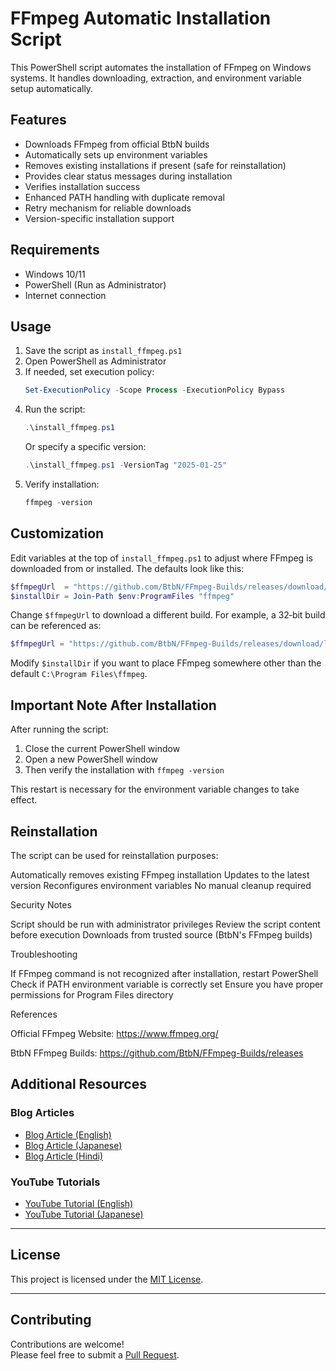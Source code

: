 # FFmpeg Automatic Installation Script

This PowerShell script automates the installation of FFmpeg on Windows systems. It handles downloading, extraction, and environment variable setup automatically.

## Features

- Downloads FFmpeg from official BtbN builds
- Automatically sets up environment variables
- Removes existing installations if present (safe for reinstallation)
- Provides clear status messages during installation
- Verifies installation success
- Enhanced PATH handling with duplicate removal
- Retry mechanism for reliable downloads
- Version-specific installation support

## Requirements

- Windows 10/11
- PowerShell (Run as Administrator)
- Internet connection

## Usage

1. Save the script as `install_ffmpeg.ps1`
2. Open PowerShell as Administrator
3. If needed, set execution policy:
    ```powershell
    Set-ExecutionPolicy -Scope Process -ExecutionPolicy Bypass
    ```
4. Run the script:
    ```powershell
    .\install_ffmpeg.ps1
    ```
   Or specify a specific version:
    ```powershell
    .\install_ffmpeg.ps1 -VersionTag "2025-01-25"
    ```
5. Verify installation:
    ```powershell
    ffmpeg -version
    ```

## Customization

Edit variables at the top of `install_ffmpeg.ps1` to adjust where FFmpeg is
downloaded from or installed.  The defaults look like this:

```powershell
$ffmpegUrl  = "https://github.com/BtbN/FFmpeg-Builds/releases/download/latest/ffmpeg-master-latest-win64-gpl-shared.zip"
$installDir = Join-Path $env:ProgramFiles "ffmpeg"
```

Change `$ffmpegUrl` to download a different build. For example, a 32‑bit build
can be referenced as:

```powershell
$ffmpegUrl = "https://github.com/BtbN/FFmpeg-Builds/releases/download/latest/ffmpeg-master-latest-win32-gpl-shared.zip"
```

Modify `$installDir` if you want to place FFmpeg somewhere other than the
default `C:\Program Files\ffmpeg`.

## Important Note After Installation

After running the script:
1. Close the current PowerShell window
2. Open a new PowerShell window
3. Then verify the installation with `ffmpeg -version`

This restart is necessary for the environment variable changes to take effect.

## Reinstallation

The script can be used for reinstallation purposes:

Automatically removes existing FFmpeg installation
Updates to the latest version
Reconfigures environment variables
No manual cleanup required

Security Notes

Script should be run with administrator privileges
Review the script content before execution
Downloads from trusted source (BtbN's FFmpeg builds)

Troubleshooting

If FFmpeg command is not recognized after installation, restart PowerShell
Check if PATH environment variable is correctly set
Ensure you have proper permissions for Program Files directory

References

Official FFmpeg Website: https://www.ffmpeg.org/

BtbN FFmpeg Builds: https://github.com/BtbN/FFmpeg-Builds/releases

## Additional Resources

### Blog Articles
- [Blog Article (English)](https://betelgeuse.work/ffmpeg-install)
- [Blog Article (Japanese)](https://minokamo.tokyo/2025/01/25/8368/)
- [Blog Article (Hindi)](https://minokamo.in/ffmpeg-install/)

### YouTube Tutorials
- [YouTube Tutorial (English)](https://youtu.be/T6HcjWr6LgA)
- [YouTube Tutorial (Japanese)](https://youtu.be/OuVNmCBnjm0)

---

## License
This project is licensed under the [MIT License](LICENSE).

---

## Contributing
Contributions are welcome!  
Please feel free to submit a [Pull Request](https://github.com/superdoccimo/autoffmpeg/pulls).